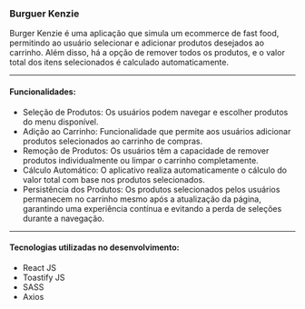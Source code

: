 ### Burguer Kenzie
Burger Kenzie é uma aplicação que simula um ecommerce de fast food, permitindo ao usuário selecionar e adicionar produtos desejados ao carrinho. Além disso, há a opção de remover todos os produtos, e o valor total dos itens selecionados é calculado automaticamente.
<hr>

#### Funcionalidades: 
- Seleção de Produtos: Os usuários podem navegar e escolher produtos do menu disponível.
- Adição ao Carrinho: Funcionalidade que permite aos usuários adicionar produtos selecionados ao carrinho de compras.
- Remoção de Produtos: Os usuários têm a capacidade de remover produtos individualmente ou limpar o carrinho completamente.
- Cálculo Automático: O aplicativo realiza automaticamente o cálculo do valor total com base nos produtos selecionados.
- Persistência dos Produtos: Os produtos selecionados pelos usuários permanecem no carrinho mesmo após a atualização da página, garantindo uma experiência contínua e evitando a perda de seleções durante a navegação.
<hr>

#### Tecnologias utilizadas no desenvolvimento: 
- React JS
- Toastify JS
- SASS
- Axios
